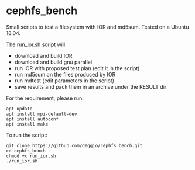 # cephfs_bench

Small scripts to test a filesystem with IOR and md5sum. Tested on a Ubuntu 18.04.

The run_ior.sh script will
- download and build IOR
- download and build gnu parallel
- run IOR with proposed test plan (edit it in the script)
- run md5sum on the files produced by IOR
- run mdtest (edit parameters in the script)
- save results and pack them in an archive under the RESULT dir

For the requirement, please run:

    apt update
    apt install mpi-default-dev
    apt install autoconf
    apt install make

To run the script:

    git clone https://github.com/deggio/cephfs_bench.git
    cd cephfs_bench
    chmod +x run_ior.sh
    ./run_ior.sh
